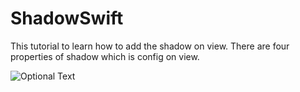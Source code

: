 # ShadowSwift
This tutorial to learn how to add the shadow on view. There are four properties of shadow which is config on view.

![Optional Text](../master/screen1.png)
